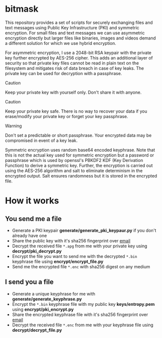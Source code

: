 # bitmask
This repository provides a set of scripts for securely exchanging files and text messages using Public Key Infrastructure (PKI) and symmetric encryption. For small files and text messages we can use asymmetric encryption directly but larger files like binaries, images and videos demand a different solution for which we use hybrid encryption.  

For asymmetric encryption, I use a 2048-bit RSA keypair with the private key further encrypted by AES-256 cipher. This adds an additional layer of security so that private key files cannot be read in plain text on the filesystem and mitigates risk of data breach in case of key leaks. The private key can be used for decryption with a passphrase.

> [!CAUTION]
> Keep your private key with yourself only. Don't share it with anyone.

> [!CAUTION]
> Keep your private key safe. There is no way to recover your data if you erase/modify your private key or forget your key passphrase.

> [!WARNING]
> Don't set a predictable or short passphrase. Your encrypted data may be compromised in event of a key leak.

Symmetric encryption uses random base64 encoded keyphrase. Note that this is not the actual key used for symmetric encryption but a password or passphrase which is used by openssl's PBKDF2 KDF (Key Derivation Function) to derive a symmetric key. Further, the encryption is carried out using the AES-256 algorithm and salt to eliminate determinism in the encrypted output. Salt ensures randomness but it is stored in the encrypted file.

# How it works
## You send me a file
- Generate a PKI keypair **generate/generate_pki_keypaur.py** if you don't already have one
- Share the public key with it's sha256 fingerprint over [email](amoldhamale1105@gmail.com)
- Decrypt the received file `*.apg` from me with your private key using **decrypt/pki_decrypt.py**
- Encrypt the file you want to send me with the decrypted `*.bin` keyphrase file using **encrypt/encrypt_file.py**
- Send me the encrypted file `*.enc` with sha256 digest on any medium

## I send you a file
- Generate a unique keyphrase for me with **generate/generate_keyphrase.py**
- Encrypt the `*.bin` keyphrase file with my public key **keys/entropy.pem** using **encrypt/pki_encrypt.py**
- Share the encrypted keyphrase file with it's sha256 fingerprint over [email](amoldhamale1105@gmail.com)
- Decrypt the received file `*.enc` from me with your keyphrase file using **decrypt/decrypt_file.py**


